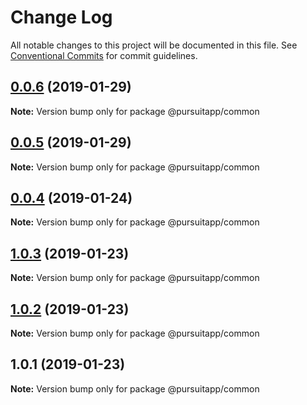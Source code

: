 # Change Log

All notable changes to this project will be documented in this file.
See [Conventional Commits](https://conventionalcommits.org) for commit guidelines.

## [0.0.6](https://github.com/dhayaec/pursuitapp/compare/v0.0.5...v0.0.6) (2019-01-29)

**Note:** Version bump only for package @pursuitapp/common





## [0.0.5](https://github.com/dhayaec/pursuitapp/compare/v0.0.4...v0.0.5) (2019-01-29)

**Note:** Version bump only for package @pursuitapp/common





## [0.0.4](https://github.com/dhayaec/pursuitapp/compare/v1.0.3...v0.0.4) (2019-01-24)

**Note:** Version bump only for package @pursuitapp/common





## [1.0.3](https://github.com/dhayaec/pursuitapp/compare/v1.0.2...v1.0.3) (2019-01-23)

**Note:** Version bump only for package @pursuitapp/common





## [1.0.2](https://github.com/dhayaec/pursuitapp/compare/v1.0.1...v1.0.2) (2019-01-23)

**Note:** Version bump only for package @pursuitapp/common





## 1.0.1 (2019-01-23)

**Note:** Version bump only for package @pursuitapp/common
